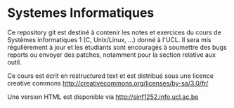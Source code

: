 Systemes Informatiques
======================

Ce repository git est destiné à contenir les notes et exercices du cours de Systèmes informatiques 1 (C, Unix/Linux, ...) donné à l'UCL. Il sera mis régulièrement à jour et les étudiants sont encouragés à soumettre des bugs reports ou envoyer des patches, notamment pour la section relative aux outil.

Ce cours est écrit en restructured text et est distribué sous une licence creative commons
http://creativecommons.org/licenses/by-sa/3.0/fr/

Une version HTML est disponible via  http://sinf1252.info.ucl.ac.be

